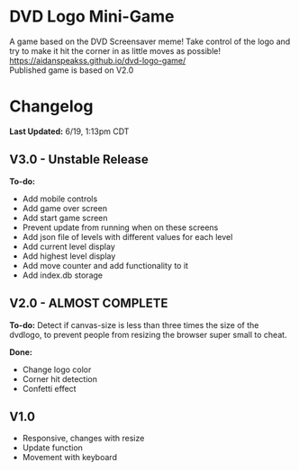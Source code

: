 # DVD Logo Mini-Game
A game based on the DVD Screensaver meme! Take control of the logo and try to make it hit the corner in as little moves as possible!
https://aidanspeakss.github.io/dvd-logo-game/   
Published game is based on V2.0

# Changelog  
**Last Updated:** 6/19, 1:13pm CDT

## V3.0 - Unstable Release
**To-do:**
- Add mobile controls
- Add game over screen
- Add start game screen
- Prevent update from running when on these screens
- Add json file of levels with different values for each level
- Add current level display
- Add highest level display
- Add move counter and add functionality to it
- Add index.db storage

## V2.0 - ALMOST COMPLETE
**To-do:** Detect if canvas-size is less than three times the size of the dvdlogo, to prevent people from resizing the browser super small to cheat.

**Done:**
- Change logo color
- Corner hit detection
- Confetti effect

## V1.0
- Responsive, changes with resize
- Update function
- Movement with keyboard
